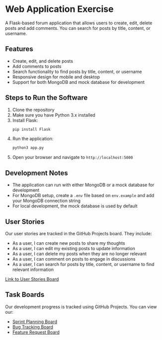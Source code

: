 # Web Application Exercise

A Flask-based forum application that allows users to create, edit, delete posts and add comments. You can search for posts by title, content, or username.

## Features

- Create, edit, and delete posts
- Add comments to posts
- Search functionality to find posts by title, content, or username
- Responsive design for mobile and desktop
- Support for both MongoDB and mock database for development

## Steps to Run the Software

1. Clone the repository
2. Make sure you have Python 3.x installed
3. Install Flask:
   ```bash
   pip install Flask
   ```
4. Run the application:
   ```bash
   python3 app.py
   ```
5. Open your browser and navigate to `http://localhost:5000`

## Development Notes

- The application can run with either MongoDB or a mock database for development
- For MongoDB setup, create a `.env` file based on `env.example` and add your MongoDB connection string
- For local development, the mock database is used by default

## User Stories

Our user stories are tracked in the GitHub Projects board. They include:
- As a user, I can create new posts to share my thoughts
- As a user, I can edit my existing posts to update information
- As a user, I can delete my posts when they are no longer relevant
- As a user, I can comment on posts to engage in discussions
- As a user, I can search for posts by title, content, or username to find relevant information

[Link to User Stories Board](https://github.com/software-students-spring2025/2-web-app-msje/projects)

## Task Boards

Our development progress is tracked using GitHub Projects. You can view our:
- [Sprint Planning Board](https://github.com/software-students-spring2025/2-web-app-msje/projects)
- [Bug Tracking Board](https://github.com/software-students-spring2025/2-web-app-msje/projects)
- [Feature Request Board](https://github.com/software-students-spring2025/2-web-app-msje/projects)
